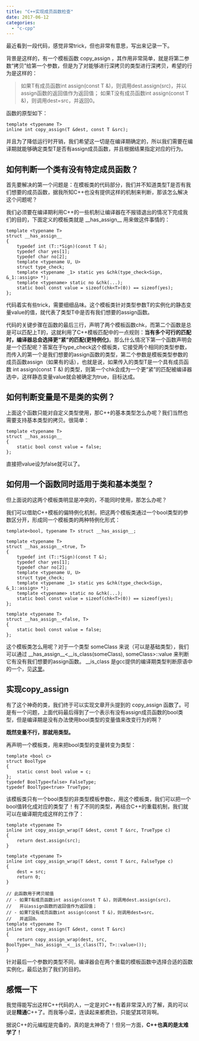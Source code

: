 ```yaml
---
title: "C++实现成员函数检查"
date: 2017-06-12
categories: 
  - "c-cpp"
---
```


最近看到一段代码，感觉非常trick，但也非常有意思，写出来记录一下。

背景是这样的，有一个模板函数 copy\_assign ，其作用非常简单，就是将第二参数“拷贝”给第一个参数，但是为了对能够进行深拷贝的类型进行深拷贝，希望的行为是这样的：

> 如果T有成员函数int assign(const T &)，则调用dest.assign(src)，并以assign函数的返回值作为返回值； 如果T没有成员函数int assign(const T &)，则调用dest=src，并返回0。

函数的原型如下：

```
template <typename T>
inline int copy_assign(T &dest, const T &src);
```

并且为了降低运行时开销，我们希望这一切是在编译期确定的，所以我们需要在编译期就能够确定类型T是否有assign成员函数，并且根据结果指定对应的行为。

<!--more-->

## 如何判断一个类有没有特定成员函数？


首先要解决的第一个问题是：在模板类的代码部分，我们并不知道类型T是否有我们想要的成员函数，据我所知C++也没有提供这样的机制来判断，那该怎么解决这个问题呢？

我们必须要在编译期利用C++的一些机制让编译器在不报错退出的情况下完成我们的目的，下面定义的模板类就是 \_\_has\_assign\_\_ 用来做这件事情的：

```
template <typename T>
struct __has_assign__
{
    typedef int (T::*Sign)(const T &);
    typedef char yes[1];
    typedef char no[2];
    template <typename U, U>
    struct type_check;
    template <typename _1> static yes &chk(type_check<Sign, &_1::assign> *);
    template <typename> static no &chk(...);
    static bool const value = sizeof(chk<T>(0)) == sizeof(yes);
};
```

代码着实有些trick，需要细细品味。这个模板类针对类型参数T的实例化的静态变量value的值，就代表了类型T中是否有我们想要的assign函数。

代码的关键步骤在函数的最后三行，声明了两个模板函数chk，而第二个函数是总是可以匹配上T的，这就利用了C++模板匹配中的一点规则：**当有多个可行的匹配时，编译器总会选择更“紧”的匹配(更特例化)**。那么什么情况下第一个函数声明会是一个匹配呢？答案在于type\_check这个模板类，它接受两个相同的类型参数，而传入的第一个是我们想要的assign函数的类型，第二个参数是模板类型参数的成员函数assign（如果有的话），也就是说，如果传入的类型T是一个具有成员函数 int assign(const T &) 的类型，则第一个chk会成为一个更“紧”的匹配被编译器选中，这样静态变量value就会被确定为true，目标达成。

## 如何判断变量是不是类的实例？


上面这个函数只能对自定义类型使用，那C++的基本类型怎么办呢？我们当然也需要支持基本类型的拷贝。很简单：

```
template <typename T>
struct __has_assign__
{
    static bool const value = false;
};
```

直接把value设为false就可以了。

## 如何用一个函数同时适用于类和基本类型？


但上面说的这两个模板类明显是冲突的，不能同时使用，那怎么办呢？

我们可以借助C++模板的偏特例化机制，把这两个模板类通过一个bool类型的参数区分开，形成同一个模板类的两种特例化形式：

```
template<bool, typename T> struct __has_assign__;

template <typename T>
struct __has_assign__<true, T>
{
    typedef int (T::*Sign)(const T &);
    typedef char yes[1];
    typedef char no[2];
    template <typename U, U>
    struct type_check;
    template <typename _1> static yes &chk(type_check<Sign, &_1::assign> *);
    template <typename> static no &chk(...);
    static bool const value = sizeof(chk<T>(0)) == sizeof(yes);
};

template <typename T>
struct __has_assign__<false, T>
{
    static bool const value = false;
};
```

这个模板类怎么用呢？对于一个类型 someClass 来说（可以是基础类型），我们可以通过 \_\_has\_assign\_\_<\_\_is\_class(someClass), someClass>::value 来判断它有没有我们想要的assign函数。 \_\_is\_class 是gcc提供的编译期类型判断原语中的一个，见[这里](https://gcc.gnu.org/onlinedocs/gcc/Type-Traits.html)。

## 实现copy\_assign


有了这个神奇的类，我们终于可以实现文章开头提到的 copy\_assign 函数了。可是有一个问题，上面代码最后得到了一个表示有没有assign成员函数的bool类型，但是编译期是没有办法使用bool类型的变量值来改变行为的啊？

**既然变量不行，那就用类型。**

再声明一个模板类，用来把bool类型的变量转变为类型：

```
template <bool c>
struct BoolType
{
    static const bool value = c;
};
typedef BoolType<false> FalseType;
typedef BoolType<true> TrueType;
```

该模板类只有一个bool类型的非类型模板参数c，用这个模板类，我们可以把一个bool值转化成对应的类型了！有了不同的类型，再结合C++的重载机制，我们就可以在编译期完成这样的工作了：

```
template <typename T>
inline int copy_assign_wrap(T &dest, const T &src, TrueType c)
{
    return dest.assign(src);
}

template <typename T>
inline int copy_assign_wrap(T &dest, const T &src, FalseType c)
{
    dest = src;
    return 0;
}

// 此函数用于拷贝赋值
// - 如果T有成员函数int assign(const T &)，则调用dest.assign(src)，
//   并以assign函数的返回值作为返回值；
// - 如果T没有成员函数int assign(const T &)，则调用dest=src，
//   并返回0。
template <typename T>
inline int copy_assign(T &dest, const T &src)
{
    return copy_assign_wrap(dest, src, BoolType<__has_assign__<__is_class(T), T>::value>());
}
```

针对最后一个参数的类型不同，编译器会在两个重载的模板函数中选择合适的函数实例化，最后达到了我们的目的。

## 感慨一下


我觉得能写出这样C++代码的人，一定是对C++有着非常深入的了解，真的可以说是**精通**C++了。而我等小菜，连读起来都费劲，只能望其项背啊。

据说C++的元编程是完备的，真的是太神奇了！但另一方面，**C++也真的是太难学了！**
